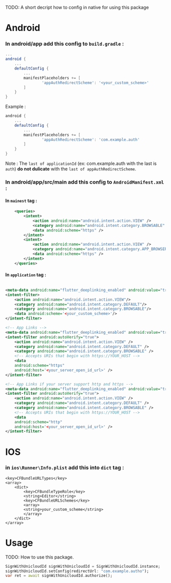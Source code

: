 TODO: A short decript how to config in native for using this package

# Android

### In android/app add this config to `build.gradle` :

```gradle
...
android {
    ...
    defaultConfig {
        ...
        manifestPlaceholders += [
                'appAuthRedirectScheme': '<your_custom_scheme>'
        ]
    }
}
```

Example :

```gradle
android {
    ...
    defaultConfig {
        ...
        manifestPlaceholders += [
                'appAuthRedirectScheme': 'com.example.auth'
        ]
    }
}
```

Note : The `last of applicationId` (ex: com.example.auth with the last is `auth`) **do not dulicate** with the `last of appAuthRedirectScheme`.

### In android/app/src/main add this config to `AndroidManifest.xml` :

#### In `mainest` tag :

```XML
    <queries>
        <intent>
            <action android:name="android.intent.action.VIEW" />
            <category android:name="android.intent.category.BROWSABLE" />
            <data android:scheme="https" />
        </intent>
        <intent>
            <action android:name="android.intent.action.VIEW" />
            <category android:name="android.intent.category.APP_BROWSER" />
            <data android:scheme="https" />
        </intent>
    </queries>
```

#### In `application` tag :

```XML

<meta-data android:name="flutter_deeplinking_enabled" android:value="true" />
<intent-filter>
    <action android:name="android.intent.action.VIEW"/>
    <category android:name="android.intent.category.DEFAULT"/>
    <category android:name="android.intent.category.BROWSABLE"/>
    <data android:scheme='<your_custom_scheme>'/>
</intent-filter>

<!-- App Links -->
<meta-data android:name="flutter_deeplinking_enabled" android:value="true" />
<intent-filter android:autoVerify="true">
    <action android:name="android.intent.action.VIEW" />
    <category android:name="android.intent.category.DEFAULT" />
    <category android:name="android.intent.category.BROWSABLE" />
    <!-- Accepts URIs that begin with https://YOUR_HOST -->
    <data
    android:scheme="https"
    android:host='<your_server_open_id_url>' />
</intent-filter>

<!-- App Links if your server support http and https -->
<meta-data android:name="flutter_deeplinking_enabled" android:value="true" />
<intent-filter android:autoVerify="true">
    <action android:name="android.intent.action.VIEW" />
    <category android:name="android.intent.category.DEFAULT" />
    <category android:name="android.intent.category.BROWSABLE" />
    <!-- Accepts URIs that begin with https://YOUR_HOST -->
    <data
    android:scheme="http"
    android:host='<your_server_open_id_url>' />
</intent-filter>
```

# IOS

### in `ios\Runner\Info.plist` add this into `dict` tag :

```plist
<key>CFBundleURLTypes</key>
<array>
    <dict>
        <key>CFBundleTypeRole</key>
        <string>Editor</string>
        <key>CFBundleURLSchemes</key>
        <array>
        <string>your_custom_scheme</string>
        </array>
    </dict>
</array>
```

# Usage

TODO: How to use this package.

```dart
SignWithUnicloudId signWithUnicloudId = SignWithUnicloudId.instance;
signWithUnicloudId.setConfig(redirectUrl: "com.example.autho");
var ret = await signWithUnicloudId.authorize();
```
